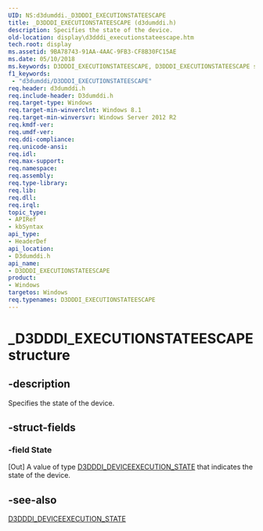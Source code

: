 ```yaml
---
UID: NS:d3dumddi._D3DDDI_EXECUTIONSTATEESCAPE
title: _D3DDDI_EXECUTIONSTATEESCAPE (d3dumddi.h)
description: Specifies the state of the device.
old-location: display\d3dddi_executionstateescape.htm
tech.root: display
ms.assetid: 9BA78743-91AA-4AAC-9FB3-CF8B30FC15AE
ms.date: 05/10/2018
ms.keywords: D3DDDI_EXECUTIONSTATEESCAPE, D3DDDI_EXECUTIONSTATEESCAPE structure [Display Devices], _D3DDDI_EXECUTIONSTATEESCAPE, d3dumddi/D3DDDI_EXECUTIONSTATEESCAPE, display.d3dddi_executionstateescape
f1_keywords:
 - "d3dumddi/D3DDDI_EXECUTIONSTATEESCAPE"
req.header: d3dumddi.h
req.include-header: D3dumddi.h
req.target-type: Windows
req.target-min-winverclnt: Windows 8.1
req.target-min-winversvr: Windows Server 2012 R2
req.kmdf-ver: 
req.umdf-ver: 
req.ddi-compliance: 
req.unicode-ansi: 
req.idl: 
req.max-support: 
req.namespace: 
req.assembly: 
req.type-library: 
req.lib: 
req.dll: 
req.irql: 
topic_type:
- APIRef
- kbSyntax
api_type:
- HeaderDef
api_location:
- D3dumddi.h
api_name:
- D3DDDI_EXECUTIONSTATEESCAPE
product:
- Windows
targetos: Windows
req.typenames: D3DDDI_EXECUTIONSTATEESCAPE
---
```


# _D3DDDI_EXECUTIONSTATEESCAPE structure


## -description


Specifies the state of the device.


## -struct-fields




### -field State

[Out] A value of type <a href="https://docs.microsoft.com/windows-hardware/drivers/ddi/d3dumddi/ne-d3dumddi-_d3dddi_deviceexecution_state">D3DDDI_DEVICEEXECUTION_STATE</a> that indicates the state of the device.


## -see-also




<a href="https://docs.microsoft.com/windows-hardware/drivers/ddi/d3dumddi/ne-d3dumddi-_d3dddi_deviceexecution_state">D3DDDI_DEVICEEXECUTION_STATE</a>
 

 

